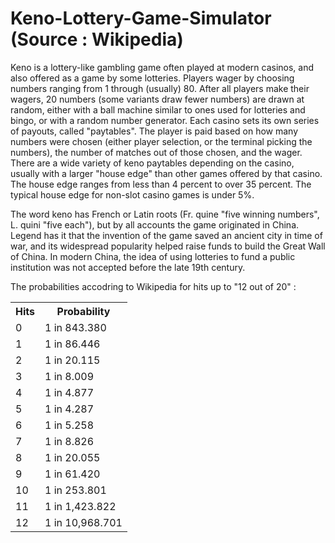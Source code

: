 # Keno-Lottery-Game-Simulator (Source : Wikipedia)
Keno is a lottery-like gambling game often played at modern casinos, and also offered as a game by some lotteries. Players wager by choosing numbers ranging from 1 through (usually) 80. After all players make their wagers, 20 numbers (some variants draw fewer numbers) are drawn at random, either with a ball machine similar to ones used for lotteries and bingo, or with a random number generator. Each casino sets its own series of payouts, called "paytables". The player is paid based on how many numbers were chosen (either player selection, or the terminal picking the numbers), the number of matches out of those chosen, and the wager. There are a wide variety of keno paytables depending on the casino, usually with a larger "house edge" than other games offered by that casino. The house edge ranges from less than 4 percent to over 35 percent. The typical house edge for non-slot casino games is under 5%.

The word keno has French or Latin roots (Fr. quine "five winning numbers", L. quini "five each"), but by all accounts the game originated in China. Legend has it that the invention of the game saved an ancient city in time of war, and its widespread popularity helped raise funds to build the Great Wall of China. In modern China, the idea of using lotteries to fund a public institution was not accepted before the late 19th century.

The probabilities accodring to Wikipedia for hits up to "12 out of 20" :
<table class="wikitable">
<tbody><tr>
<th>Hits</th>
<th>Probability
</th></tr>
<tr>
<td>0</td>
<td>1 in 843.380
</td></tr>
<tr>
<td>1</td>
<td>1 in 86.446
</td></tr>
<tr>
<td>2</td>
<td>1 in 20.115
</td></tr>
<tr>
<td>3</td>
<td>1 in 8.009
</td></tr>
<tr>
<td>4</td>
<td>1 in 4.877
</td></tr>
<tr>
<td>5</td>
<td>1 in 4.287
</td></tr>
<tr>
<td>6</td>
<td>1 in 5.258
</td></tr>
<tr>
<td>7</td>
<td>1 in 8.826
</td></tr>
<tr>
<td>8</td>
<td>1 in 20.055
</td></tr>
<tr>
<td>9</td>
<td>1 in 61.420
</td></tr>
<tr>
<td>10</td>
<td>1 in 253.801
</td></tr>
<tr>
<td>11</td>
<td>1 in 1,423.822
</td></tr>
<tr>
<td>12</td>
<td>1 in 10,968.701
</td></tr></tbody></table>
